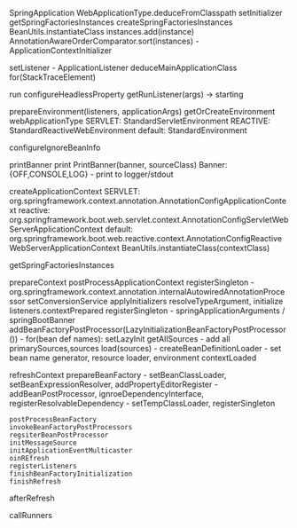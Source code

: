 SpringApplication
  WebApplicationType.deduceFromClasspath
  setInitializer
    getSpringFactoriesInstances
      createSpringFactoriesInstances
        BeanUtils.instantiateClass
        instances.add(instance)
      AnnotationAwareOrderComparator.sort(instances)
    - ApplicationContextInitializer
    
  setListener
    - ApplicationListener
  deduceMainApplicationClass
    for(StackTraceElement)

run
  configureHeadlessProperty
  getRunListener(args) -> starting

  prepareEnvironment(listeners, applicationArgs)
    getOrCreateEnvironment
      webApplicationType
        SERVLET: StandardServletEnvironment
        REACTIVE: StandardReactiveWebEnvironment
        default: StandardEnvironment

  configureIgnoreBeanInfo

  printBanner
    print
      PrintBanner(banner, sourceClass)
        Banner: {OFF,CONSOLE,LOG}
    - print to logger/stdout

  createApplicationContext
    SERVLET: 
      org.springframework.context.annotation.AnnotationConfigApplicationContext
    reactive: 
      org.springframework.boot.web.servlet.context.AnnotationConfigServletWebServerApplicationContext
    default: 
      org.springframework.boot.web.reactive.context.AnnotationConfigReactiveWebServerApplicationContext
    BeanUtils.instantiateClass(contextClass)

  getSpringFactoriesInstances

  prepareContext
    postProcessApplicationContext
      registerSingleton
        - org.springframework.context.annotation.internalAutowiredAnnotationProcessor
        setConversionService
      applyInitializers
        resolveTypeArgument, initialize
    listeners.contextPrepared
    registerSingleton
      - springApplicationArguments / springBootBanner
    addBeanFactoryPostProcessor(LazyInitializationBeanFactoryPostProcessor())
      - for(bean def names): setLazyInit
    getAllSources
      - add all primarySources,sources
    load(sources)
      - createBeanDefinitionLoader
      - set bean name generator, resource loader, environment
    contextLoaded

  refreshContext
    prepareBeanFactory
      - setBeanClassLoader, setBeanExpressionResolver, addPropertyEditorRegister
      - addBeanPostProcessor, ignroeDependencyInterface, registerResolvableDependency
      - setTempClassLoader, registerSingleton

    postProcessBeanFactory
    invokeBeanFactoryPostProcessors
    regsiterBeanPostProcessor
    initMessageSource
    initApplicationEventMulticaster
    oinREfresh
    registerListeners
    finishBeanFactoryInitialization
    finishRefresh
  
  afterRefresh

  callRunners
  
  
    




